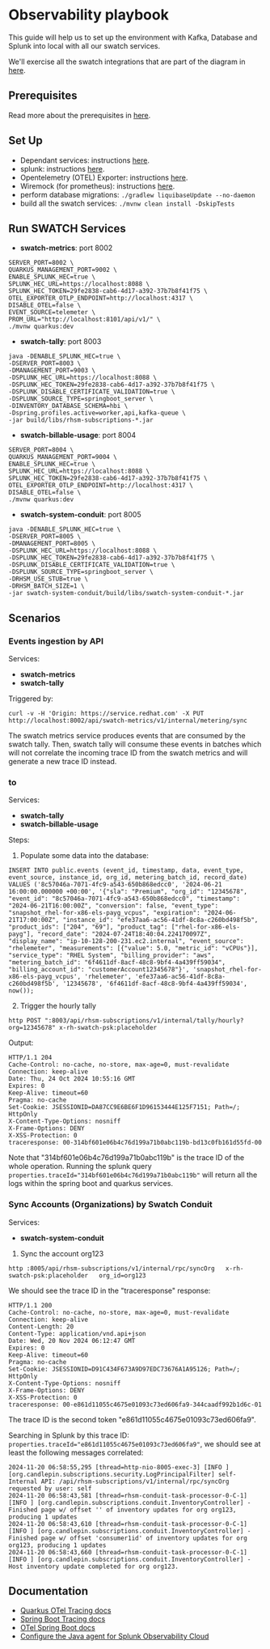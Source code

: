 # Observability playbook

This guide will help us to set up the environment with Kafka, Database and Splunk into local with all our swatch services. 

We'll exercise all the swatch integrations that are part of the diagram in [here](https://miro.com/app/board/uXjVLZZFmEc=/?share_link_id=967248979294).

## Prerequisites

Read more about the prerequisites in [here](../../CONTRIBUTING.md#build).

## Set Up
- Dependant services: instructions [here](../../README.md#dependent-services).
- splunk: instructions [here](../../README.md#splunk).
- Opentelemetry (OTEL) Exporter: instructions [here](../../README.md#opentelemetry-otel-exporter).
- Wiremock (for prometheus): instructions [here](../../README.md#wiremock-service).
- perform database migrations: `./gradlew liquibaseUpdate --no-daemon`
- build all the swatch services: `./mvnw clean install -DskipTests`

## Run SWATCH Services

- **swatch-metrics**: port 8002

```
SERVER_PORT=8002 \
QUARKUS_MANAGEMENT_PORT=9002 \
ENABLE_SPLUNK_HEC=true \
SPLUNK_HEC_URL=https://localhost:8088 \
SPLUNK_HEC_TOKEN=29fe2838-cab6-4d17-a392-37b7b8f41f75 \
OTEL_EXPORTER_OTLP_ENDPOINT=http://localhost:4317 \
DISABLE_OTEL=false \
EVENT_SOURCE=telemeter \
PROM_URL="http://localhost:8101/api/v1/" \
./mvnw quarkus:dev
```

- **swatch-tally**: port 8003

```
java -DENABLE_SPLUNK_HEC=true \
-DSERVER_PORT=8003 \
-DMANAGEMENT_PORT=9003 \
-DSPLUNK_HEC_URL=https://localhost:8088 \
-DSPLUNK_HEC_TOKEN=29fe2838-cab6-4d17-a392-37b7b8f41f75 \
-DSPLUNK_DISABLE_CERTIFICATE_VALIDATION=true \
-DSPLUNK_SOURCE_TYPE=springboot_server \
-DINVENTORY_DATABASE_SCHEMA=hbi \
-Dspring.profiles.active=worker,api,kafka-queue \
-jar build/libs/rhsm-subscriptions-*.jar
```

- **swatch-billable-usage**: port 8004

```
SERVER_PORT=8004 \
QUARKUS_MANAGEMENT_PORT=9004 \
ENABLE_SPLUNK_HEC=true \
SPLUNK_HEC_URL=https://localhost:8088 \
SPLUNK_HEC_TOKEN=29fe2838-cab6-4d17-a392-37b7b8f41f75 \
OTEL_EXPORTER_OTLP_ENDPOINT=http://localhost:4317 \
DISABLE_OTEL=false \
./mvnw quarkus:dev
```

- **swatch-system-conduit**: port 8005

```
java -DENABLE_SPLUNK_HEC=true \
-DSERVER_PORT=8005 \
-DMANAGEMENT_PORT=8005 \
-DSPLUNK_HEC_URL=https://localhost:8088 \
-DSPLUNK_HEC_TOKEN=29fe2838-cab6-4d17-a392-37b7b8f41f75 \
-DSPLUNK_DISABLE_CERTIFICATE_VALIDATION=true \
-DSPLUNK_SOURCE_TYPE=springboot_server \
-DRHSM_USE_STUB=true \
-DRHSM_BATCH_SIZE=1 \
-jar swatch-system-conduit/build/libs/swatch-system-conduit-*.jar
```

## Scenarios

### Events ingestion by API

Services:
- **swatch-metrics**
- **swatch-tally**

Triggered by:
```
curl -v -H 'Origin: https://service.redhat.com' -X PUT http://localhost:8002/api/swatch-metrics/v1/internal/metering/sync
```

The swatch metrics service produces events that are consumed by the swatch tally. Then, swatch tally will consume 
these events in batches which will not correlate the incoming trace ID from the swatch metrics and will generate a 
new trace ID instead.

### <SnapshotSummaryProducer in Swatch tally> to <TallySummaryMessageConsumer in Swatch Billable Usage>

Services:
- **swatch-tally**
- **swatch-billable-usage**

Steps:

1. Populate some data into the database:
```
INSERT INTO public.events (event_id, timestamp, data, event_type, event_source, instance_id, org_id, metering_batch_id, record_date) 
VALUES ('8c57046a-7071-4fc9-a543-650b868edcc0', '2024-06-21 16:00:00.000000 +00:00', '{"sla": "Premium", "org_id": "12345678", "event_id": "8c57046a-7071-4fc9-a543-650b868edcc0", "timestamp": "2024-06-21T16:00:00Z", "conversion": false, "event_type": "snapshot_rhel-for-x86-els-payg_vcpus", "expiration": "2024-06-21T17:00:00Z", "instance_id": "efe37aa6-ac56-41df-8c8a-c260bd498f5b", "product_ids": ["204", "69"], "product_tag": ["rhel-for-x86-els-payg"], "record_date": "2024-07-24T18:40:04.224170097Z", "display_name": "ip-10-128-200-231.ec2.internal", "event_source": "rhelemeter", "measurements": [{"value": 5.0, "metric_id": "vCPUs"}], "service_type": "RHEL System", "billing_provider": "aws", "metering_batch_id": "6f4611df-8acf-48c8-9bf4-4a439ff59034", "billing_account_id": "customerAccount12345678"}', 'snapshot_rhel-for-x86-els-payg_vcpus', 'rhelemeter', 'efe37aa6-ac56-41df-8c8a-c260bd498f5b', '12345678', '6f4611df-8acf-48c8-9bf4-4a439ff59034', now());
```

2. Trigger the hourly tally
```
http POST ":8003/api/rhsm-subscriptions/v1/internal/tally/hourly?org=12345678" x-rh-swatch-psk:placeholder
```

Output:

```
HTTP/1.1 204 
Cache-Control: no-cache, no-store, max-age=0, must-revalidate
Connection: keep-alive
Date: Thu, 24 Oct 2024 10:55:16 GMT
Expires: 0
Keep-Alive: timeout=60
Pragma: no-cache
Set-Cookie: JSESSIONID=DA87CC9E6BE6F1D96153444E125F7151; Path=/; HttpOnly
X-Content-Type-Options: nosniff
X-Frame-Options: DENY
X-XSS-Protection: 0
traceresponse: 00-314bf601e06b4c76d199a71b0abc119b-bd13c0fb161d55fd-00
```

Note that "314bf601e06b4c76d199a71b0abc119b" is the trace ID of the whole operation. 
Running the splunk query `properties.traceId="314bf601e06b4c76d199a71b0abc119b"` will return all the logs within the spring boot and quarkus services.

### Sync Accounts (Organizations) by Swatch Conduit

Services:
- **swatch-system-conduit**

1. Sync the account org123
```
http :8005/api/rhsm-subscriptions/v1/internal/rpc/syncOrg   x-rh-swatch-psk:placeholder   org_id=org123
```
We should see the trace ID in the "traceresponse" response:
```
HTTP/1.1 200 
Cache-Control: no-cache, no-store, max-age=0, must-revalidate
Connection: keep-alive
Content-Length: 20
Content-Type: application/vnd.api+json
Date: Wed, 20 Nov 2024 06:12:47 GMT
Expires: 0
Keep-Alive: timeout=60
Pragma: no-cache
Set-Cookie: JSESSIONID=D91C434F673A9D97EDC73676A1A95126; Path=/; HttpOnly
X-Content-Type-Options: nosniff
X-Frame-Options: DENY
X-XSS-Protection: 0
traceresponse: 00-e861d11055c4675e01093c73ed606fa9-344caadf992b1d6c-01
```

The trace ID is the second token "e861d11055c4675e01093c73ed606fa9".

Searching in Splunk by this trace ID: `properties.traceId="e861d11055c4675e01093c73ed606fa9"`, we should see at least the following messages correlated: 

```
2024-11-20 06:58:55,295 [thread=http-nio-8005-exec-3] [INFO ] [org.candlepin.subscriptions.security.LogPrincipalFilter] self- Internal API: /api/rhsm-subscriptions/v1/internal/rpc/syncOrg requested by user: self
2024-11-20 06:58:43,581 [thread=rhsm-conduit-task-processor-0-C-1] [INFO ] [org.candlepin.subscriptions.conduit.InventoryController] - Finished page w/ offset '' of inventory updates for org org123, producing 1 updates
2024-11-20 06:58:43,610 [thread=rhsm-conduit-task-processor-0-C-1] [INFO ] [org.candlepin.subscriptions.conduit.InventoryController] - Finished page w/ offset 'consumer1id' of inventory updates for org org123, producing 1 updates
2024-11-20 06:58:43,660 [thread=rhsm-conduit-task-processor-0-C-1] [INFO ] [org.candlepin.subscriptions.conduit.InventoryController] - Host inventory update completed for org org123.
```

## Documentation

- [Quarkus OTel Tracing docs](https://quarkus.io/guides/opentelemetry-tracing)
- [Spring Boot Tracing docs](https://docs.spring.io/spring-boot/reference/actuator/tracing.html)
- [OTel Spring Boot docs](https://opentelemetry.io/docs/zero-code/java/spring-boot-starter/)
- [Configure the Java agent for Splunk Observability Cloud](https://docs.splunk.com/observability/en/gdi/get-data-in/application/java/configuration/advanced-java-otel-configuration.html)